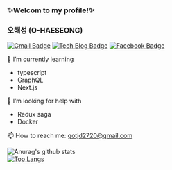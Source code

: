 ### ✨Welcom to my profile!✨

### 오해성 (O-HAESEONG)

[![Gmail Badge](https://img.shields.io/badge/Gmail-d14836?style=flat-square&logo=Gmail&logoColor=white&link=mailto:gotjd2720@gmail.com)](mailto:gotjd2720@gmail.com)
[![Tech Blog Badge](http://img.shields.io/badge/-Tech%20blog-black?style=flat-square&logo=github&link=https://velog.io/@alskt0419/)](https://velog.io/@alskt0419/)
[![Facebook Badge](https://img.shields.io/badge/facebook-1877f2?style=flat-square&logo=facebook&logoColor=white&link=https://www.facebook.com/profile.php?id=100009118698253&ref=bookmarks)](https://www.facebook.com/profile.php?id=100009118698253&ref=bookmarks)


<!--
**ohasesung1/ohasesung1** is a ✨ _special_ ✨ repository because its `README.md` (this file) appears on your GitHub profile.

Here are some ideas to get you started:

- 🔭 I’m currently working on ...
- 👯 I’m looking to collaborate on ...
- 🤔 I’m looking for help with ...
- 💬 Ask me about ...
- 📫 How to reach me: ...
- 😄 Pronouns: ...
- ⚡ Fun fact: ...
-->

🌱 I’m currently learning 
- typescript
- GraphQL
- Next.js

👋 I’m looking for help with
- Redux saga
- Docker

📫 How to reach me: gotjd2720@gmail.com


![Anurag's github stats](https://github-readme-stats.vercel.app/api?username=ohasesung1&show_icons=true)  
[![Top Langs](https://github-readme-stats.vercel.app/api/top-langs/?username=ohasesung1&layout=compact)](https://github.com/anuraghazra/github-readme-stats)
